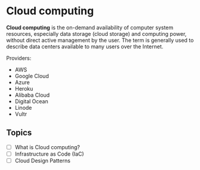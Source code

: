 # Cloud computing

**Cloud computing** is the on-demand availability of computer system resources, especially data storage (cloud storage) and computing power, without direct active management by the user. The term is generally used to describe data centers available to many users over the Internet.


Providers:
- AWS
- Google Cloud
- Azure
- Heroku
- Alibaba Cloud
- Digital Ocean
- Linode
- Vultr


## Topics

- [ ] What is Cloud computing?
- [ ] Infrastructure as Code (IaC)
- [ ] Cloud Design Patterns
